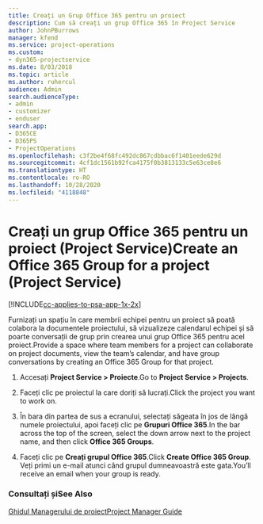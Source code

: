 ```yaml
---
title: Creați un Grup Office 365 pentru un proiect
description: Cum să creați un grup Office 365 în Project Service
author: JohnPBurrows
manager: kfend
ms.service: project-operations
ms.custom:
- dyn365-projectservice
ms.date: 8/03/2018
ms.topic: article
ms.author: ruhercul
audience: Admin
search.audienceType:
- admin
- customizer
- enduser
search.app:
- D365CE
- D365PS
- ProjectOperations
ms.openlocfilehash: c3f2be4f68fc492dc867cdbbac6f1401eede629d
ms.sourcegitcommit: 4cf1dc1561b92fca4175f0b3813133c5e63ce8e6
ms.translationtype: HT
ms.contentlocale: ro-RO
ms.lasthandoff: 10/28/2020
ms.locfileid: "4118848"
---
```

# <a name="create-an-office-365-group-for-a-project-project-service"></a><span data-ttu-id="f556e-103">Creați un grup Office 365 pentru un proiect (Project Service)</span><span class="sxs-lookup"><span data-stu-id="f556e-103">Create an Office 365 Group for a project (Project Service)</span></span>

[!INCLUDE[cc-applies-to-psa-app-1x-2x](../includes/cc-applies-to-psa-app-1x-2x.md)]

<span data-ttu-id="f556e-104">Furnizați un spațiu în care membrii echipei pentru un proiect să poată colabora la documentele proiectului, să vizualizeze calendarul echipei și să poarte conversații de grup prin crearea unui grup Office 365 pentru acel proiect.</span><span class="sxs-lookup"><span data-stu-id="f556e-104">Provide a space where team members for a project can collaborate on project documents, view the team’s calendar, and have group conversations by creating an Office 365 Group for that project.</span></span>  
  
1.  <span data-ttu-id="f556e-105">Accesați **Project Service > Proiecte**.</span><span class="sxs-lookup"><span data-stu-id="f556e-105">Go to **Project Service > Projects**.</span></span>  
  
2.  <span data-ttu-id="f556e-106">Faceți clic pe proiectul la care doriți să lucrați.</span><span class="sxs-lookup"><span data-stu-id="f556e-106">Click the project you want to work on.</span></span>  
  
3.  <span data-ttu-id="f556e-107">În bara din partea de sus a ecranului, selectați săgeata în jos de lângă numele proiectului, apoi faceți clic pe **Grupuri Office 365**.</span><span class="sxs-lookup"><span data-stu-id="f556e-107">In the bar across the top of the screen, select the down arrow next to the project name, and then click **Office 365 Groups**.</span></span>  
  
4.  <span data-ttu-id="f556e-108">Faceți clic pe **Creați grupul Office 365**.</span><span class="sxs-lookup"><span data-stu-id="f556e-108">Click **Create Office 365 Group**.</span></span> <span data-ttu-id="f556e-109">Veți primi un e-mail atunci când grupul dumneavoastră este gata.</span><span class="sxs-lookup"><span data-stu-id="f556e-109">You’ll receive an email when your group is ready.</span></span>  
  
### <a name="see-also"></a><span data-ttu-id="f556e-110">Consultați și</span><span class="sxs-lookup"><span data-stu-id="f556e-110">See Also</span></span>  
 [<span data-ttu-id="f556e-111">Ghidul Managerului de proiect</span><span class="sxs-lookup"><span data-stu-id="f556e-111">Project Manager Guide</span></span>](../psa/project-manager-guide.md)

